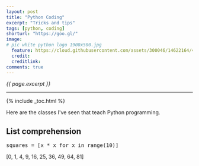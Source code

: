 ```yaml
---
layout: post
title: "Python Coding"
excerpt: "Tricks and tips"
tags: [python, coding]
shorturl: "https://goo.gl/"
image:
# pic white python logo 1900x500.jpg
  feature: https://cloud.githubusercontent.com/assets/300046/14622164/4230c848-0585-11e6-957b-be11147346e6.jpg
  credit: 
  creditlink: 
comments: true
---
```

<i>{{ page.excerpt }}</i>
<hr />

{% include _toc.html %}

Here are the classes I've seen that teach Python programming.


## List comprehension

<pre>
squares = [x * x for x in range(10)]
</pre>

[0, 1, 4, 9, 16, 25, 36, 49, 64, 81]


